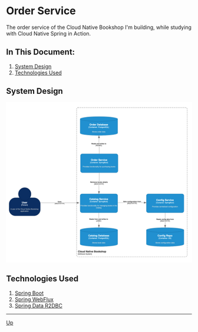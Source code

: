 # Order Service
The order service of the Cloud Native Bookshop I'm building, while studying with Cloud Native Spring in Action.

## In This Document:
1. [System Design](#system-design)
2. [Technologies Used](#technologies-used)

## System Design

![System Design](images/system-design.png)

## Technologies Used
1. [Spring Boot](https://spring.io/projects/spring-boot/)
2. [Spring WebFlux](https://docs.spring.io/spring-framework/reference/web/webflux.html)
3. [Spring Data R2DBC](https://spring.io/projects/spring-data-r2dbc)

<hr>

[Up](README.md)
